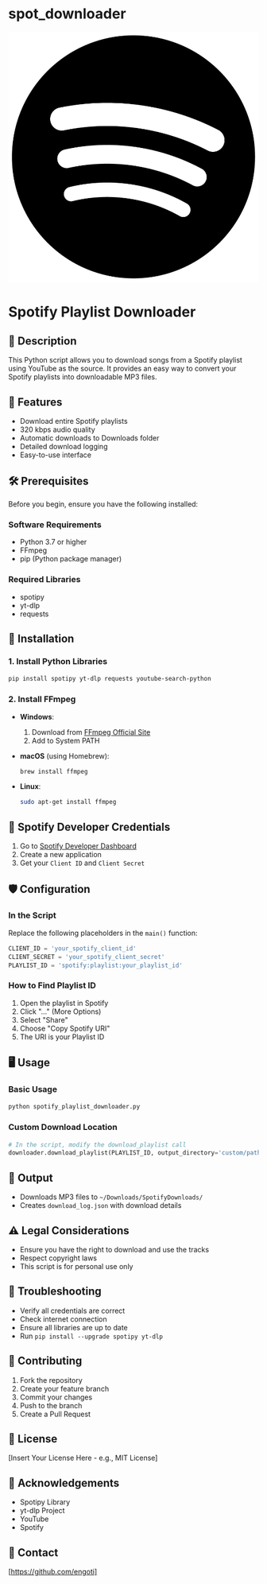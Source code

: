 # spot_downloader
![image alt](https://github.com/engoti/spot_downloader/blob/7e0b845f96693cfb294f9e5df2e7db580f002581/spot_logo.png)
# Spotify Playlist Downloader

## 📜 Description
This Python script allows you to download songs from a Spotify playlist using YouTube as the source. It provides an easy way to convert your Spotify playlists into downloadable MP3 files.

## 🚀 Features
- Download entire Spotify playlists
- 320 kbps audio quality
- Automatic downloads to Downloads folder
- Detailed download logging
- Easy-to-use interface

## 🛠 Prerequisites
Before you begin, ensure you have the following installed:

### Software Requirements
- Python 3.7 or higher
- FFmpeg
- pip (Python package manager)

### Required Libraries
- spotipy
- yt-dlp
- requests

## 🔧 Installation

### 1. Install Python Libraries
```bash
pip install spotipy yt-dlp requests youtube-search-python
```

### 2. Install FFmpeg
- **Windows**: 
  1. Download from [FFmpeg Official Site](https://ffmpeg.org/download.html)
  2. Add to System PATH

- **macOS** (using Homebrew):
  ```bash
  brew install ffmpeg
  ```

- **Linux**:
  ```bash
  sudo apt-get install ffmpeg
  ```

## 🔐 Spotify Developer Credentials
1. Go to [Spotify Developer Dashboard](https://developer.spotify.com/dashboard/)
2. Create a new application
3. Get your `Client ID` and `Client Secret`

## 🛡 Configuration

### In the Script
Replace the following placeholders in the `main()` function:
```python
CLIENT_ID = 'your_spotify_client_id'
CLIENT_SECRET = 'your_spotify_client_secret'
PLAYLIST_ID = 'spotify:playlist:your_playlist_id'
```

### How to Find Playlist ID
1. Open the playlist in Spotify
2. Click "..." (More Options)
3. Select "Share"
4. Choose "Copy Spotify URI"
5. The URI is your Playlist ID

## 🖥 Usage

### Basic Usage
```bash
python spotify_playlist_downloader.py
```

### Custom Download Location
```python
# In the script, modify the download_playlist call
downloader.download_playlist(PLAYLIST_ID, output_directory='custom/path')
```

## 📂 Output
- Downloads MP3 files to `~/Downloads/SpotifyDownloads/`
- Creates `download_log.json` with download details

## ⚠️ Legal Considerations
- Ensure you have the right to download and use the tracks
- Respect copyright laws
- This script is for personal use only

## 🐛 Troubleshooting
- Verify all credentials are correct
- Check internet connection
- Ensure all libraries are up to date
- Run `pip install --upgrade spotipy yt-dlp`

## 🤝 Contributing
1. Fork the repository
2. Create your feature branch
3. Commit your changes
4. Push to the branch
5. Create a Pull Request

## 📄 License
[Insert Your License Here - e.g., MIT License]

## 🙏 Acknowledgements
- Spotipy Library
- yt-dlp Project
- YouTube
- Spotify

## 📧 Contact
[https://github.com/engoti]
